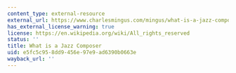 ```yaml
---
content_type: external-resource
external_url: https://www.charlesmingus.com/mingus/what-is-a-jazz-composer
has_external_license_warning: true
license: https://en.wikipedia.org/wiki/All_rights_reserved
status: ''
title: What is a Jazz Composer
uid: e5fc5c95-8dd9-456e-97e9-ad6390b0663e
wayback_url: ''
---
```

